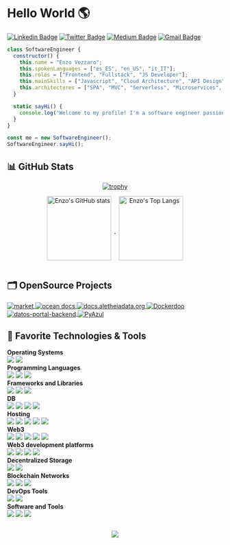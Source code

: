 # Hello World 🌎

[![Linkedin Badge](https://img.shields.io/badge/-enzovezzaro-blue?style=flat&logo=Linkedin&logoColor=white&link=https://www.linkedin.com/in/enzo-vezzaro/)](https://www.linkedin.com/in/enzo-vezzaro/)
[![Twitter Badge](https://img.shields.io/badge/-@enzovezzaro-1ca0f1?style=flat&labelColor=1ca0f1&logo=twitter&logoColor=white&link=https://twitter.com/enzo_vezzaro)](https://twitter.com/enzo_vezzaro)
[![Medium Badge](https://img.shields.io/badge/-@enzovezzaro-000000?style=flat&labelColor=000000&logo=Medium&link=https://medium.com/@insuladigitalstudio)](https://medium.com/@insuladigitalstudio)
[![Gmail Badge](https://img.shields.io/badge/-enzovezzaro-c14438?style=flat&logo=Gmail&logoColor=white&link=mailto:enzo-vezzaro@live.it)](mailto:enzo-vezzaro@live.it)

```javascript
class SoftwareEngineer {
  constructor() {
    this.name = "Enzo Vezzaro";
    this.spokenLanguages = ["es_ES", "en_US", "it_IT"];
    this.roles = ["Frontend", "Fullstack", "JS Developer"];
    this.mainSkills = ["Javascript", "Cloud Architecture", "API Design", "Web3"];
    this.architectures = ["SPA", "MVC", "Serverless", "Microservices", "Web3"];
  }

  static sayHi() {
    console.log("Welcome to my profile! I'm a software engineer passionate about open-source and Web3.");
  }
}

const me = new SoftwareEngineer();
SoftwareEngineer.sayHi();

```

## 📊 GitHub Stats

<div align="center">

  [![trophy](https://github-profile-trophy.vercel.app/?username=EnzoVezzaro&theme=flat&&margin-w=15&margin-h=15)](https://github.com/ryo-ma/github-profile-trophy)

  <a href="https://github.com/anuraghazra/github-readme-stats">
    <img align="center" height="150px" style="margin:0px 7px 15px 7px;" src="https://github-readme-stats.vercel.app/api?username=EnzoVezzaro&count_private=true&show_icons=true&include_all_commits=true" alt="Enzo's GitHub stats" />
  </a>

  <a href="https://github.com/anuraghazra/github-readme-stats">
    <img align="center" height="150px" style="margin:0px 7px 15px 7px;" src="https://github-readme-stats.vercel.app/api/top-langs/?username=EnzoVezzaro&layout=compact&langs_count=6" alt="Enzo's Top Langs" />
  </a>
  
</div>

## 🗂️ OpenSource Projects

<a href="https://github.com/oceanprotocol/market">
  <img align="center" src="https://github-readme-stats.vercel.app/api/pin/?username=oceanprotocol&repo=market&show_icons=true" alt="market" />
</a>

<a href="https://github.com/oceanprotocol/docs">
  <img align="center" src="https://github-readme-stats.vercel.app/api/pin/?username=oceanprotocol&repo=docs&show_icons=true" alt="ocean docs" />
</a>

<a href="https://github.com/Aletheia-Data/aletheiadata.org">
  <img align="center" src="https://github-readme-stats.vercel.app/api/pin/?username=Aletheia-Data&repo=aletheiadata.org&show_icons=true" alt="docs.aletheiadata.org" />
</a>

<a href="https://github.com/Aletheia-Data/strapi-provider-upload-web3-storage">
  <img align="center" src="https://github-readme-stats.vercel.app/api/pin/?username=Aletheia-Data&repo=strapi-provider-upload-web3-storage&show_icons=true" alt="Dockerdoo" />
</a>

<a href="https://github.com/EnzoVezzaro/Ultimate-Front-End-Started-Kit">
  <img align="center" src="https://github-readme-stats.vercel.app/api/pin/?username=EnzoVezzaro&repo=Ultimate-Front-End-Started-Kit&show_icons=true" alt="datos-portal-backend" />
</a>

<a href="https://github.com/AWeb3Agency/legal-gpt">
  <img align="center" src="https://github-readme-stats.vercel.app/api/pin/?username=AWeb3Agency&repo=legal-gpt&show_icons=true" alt="PyAzul" />
</a>

## 🔧 Favorite Technologies & Tools

**Operating Systems**<br>
![](https://img.shields.io/badge/-Linux-informational?style=flat&logo=linux&logoColor=white&color=FCC624)
![](https://img.shields.io/badge/-MacOS-informational?style=flat&logo=macos&logoColor=white&color=000000)
<br>
**Programming Languages**<br>
![](https://img.shields.io/badge/-JavaScript-informational?style=flat&logo=javascript&logoColor=white&color=F7DF1E)
![](https://img.shields.io/badge/-NodeJS-informational?style=flat&logo=Node.js&logoColor=white&color=43853d)
![](https://img.shields.io/badge/-Markdown-informational?style=flat&logo=markdown&logoColor=white&color=000000)
<br>
**Frameworks and Libraries**<br>
![](https://img.shields.io/badge/-Next.js-informational?style=flat&logo=next.js&logoColor=white&color=000000)
![](https://img.shields.io/badge/-React-informational?style=flat&logo=react&logoColor=white&color=61DAFB)
![](https://img.shields.io/badge/-Express-informational?style=flat&logo=express&logoColor=white&color=092E20)
<br>
**DB**<br>
![](https://img.shields.io/badge/-PostgreSQL-informational?style=flat&logo=postgresql&logoColor=white&color=4169E1)
![](https://img.shields.io/badge/-MySQL-informational?style=flat&logo=mysql&logoColor=white&color=4479A1)
![](https://img.shields.io/badge/-DynamoDB-informational?style=flat&logo=amazondynamodb&logoColor=white&color=4053D6)
![](https://img.shields.io/badge/-MongoDB-informational?style=flat&logo=mongodb&logoColor=white&color=47A248)
<br>
**Hosting**<br>
![](https://img.shields.io/badge/-Google_Cloud_Platform-informational?style=flat&logo=google-cloud&logoColor=white&color=2496ED)
![](https://img.shields.io/badge/-Netlify-informational?style=flat&logo=netlify&logoColor=white&color=123F6D)
![](https://img.shields.io/badge/-Amazon_Web_Services-informational?style=flat&logo=amazon-aws&logoColor=white&color=232F3E)
![](https://img.shields.io/badge/-Github_Pages-informational?style=flat&logo=github&logoColor=white&color=222222)
![](https://img.shields.io/badge/-Vercel-informational?style=flat&logo=vercel&logoColor=white&color=000000)
<br>
**Web3**<br>
![](https://img.shields.io/badge/-Hardhat-informational?style=flat&logo=hardhat&logoColor=white&color=ECD53F)
![](https://img.shields.io/badge/-Web3.js-informational?style=flat&logo=web3.js&logoColor=white&color=F16822)
![](https://img.shields.io/badge/-Magic_Link-informational?style=flat&logo=magic_link&logoColor=white&color=512BD4)
![](https://img.shields.io/badge/-Ganache-informational?style=flat&logo=ganache&logoColor=white&color=5d464d)
![](https://img.shields.io/badge/-Wagmi-informational?style=flat&logo=wagmi&logoColor=white&color=333333)
<br>
**Web3 development platforms**<br>
![](https://img.shields.io/badge/-Ocean_Protocol-informational?style=flat&logo=ocean&logoColor=white&color=000)
![](https://img.shields.io/badge/-Infura-informational?style=flat&logo=infura&logoColor=white&color=eb693f)
![](https://img.shields.io/badge/-Alchemy-informational?style=flat&logo=alchemy&logoColor=white&color=0C0C0E)
![](https://img.shields.io/badge/-Moralis-informational?style=flat&logo=moralis&logoColor=white&color=1FA6F5)
<br>
**Decentralized Storage**<br>
![](https://img.shields.io/badge/-IPFS-informational?style=flat&logo=ipfs&logoColor=white&color=65C2CB)
![](https://img.shields.io/badge/-Arweave-informational?style=flat&logo=arweave&logoColor=white&color=F16822)
<br>
**Blockchain Networks**<br>
![](https://img.shields.io/badge/-Etherium-informational?style=flat&logo=ethereum&logoColor=white&color=3C3C3D)
![](https://img.shields.io/badge/-Polygon-informational?style=flat&logo=polygon&logoColor=white&color=F16822)
![](https://img.shields.io/badge/-Filecoin-informational?style=flat&logo=filecoin&logoColor=white&color=0090ff)
<br>
**DevOps Tools**<br>
![](https://img.shields.io/badge/-Docker-informational?style=flat&logo=docker&logoColor=white&color=2496ED)
![](https://img.shields.io/badge/-Github_Actions-informational?style=flat&logo=github-actions&logoColor=white&color=2088FF)
<br>
**Software and Tools**<br>
![](https://img.shields.io/badge/-Git-informational?style=flat&logo=git&logoColor=white&color=F05032)
![](https://img.shields.io/badge/-VS_Code-informational?style=flat&logo=visual-studio-code&logoColor=white&color=007ACC)
![](https://img.shields.io/badge/-Figma-informational?style=flat&logo=figma&color=FFFFFF)

## 

<div align="center">

<a href = "https://github.com/EnzoVezzaro/EnzoVezzaro/graphs/contributors">
<img src = "https://contrib.rocks/image?repo=EnzoVezzaro/EnzoVezzaro"/>
</a>

</div>

